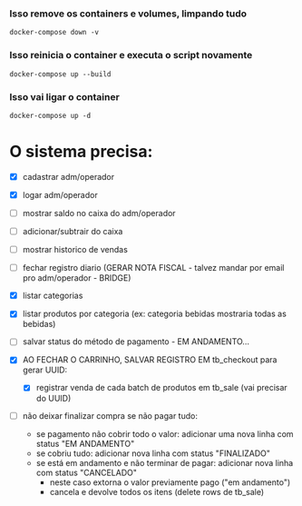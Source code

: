 ### Isso remove os containers e volumes, limpando tudo
`docker-compose down -v` 
### Isso reinicia o container e executa o script novamente
`docker-compose up --build`  
### Isso vai ligar o container
`docker-compose up -d` 

# O sistema precisa:
- [x] cadastrar adm/operador
- [x] logar adm/operador
- [ ] mostrar saldo no caixa do adm/operador
- [ ] adicionar/subtrair do caixa
- [ ] mostrar historico de vendas
- [ ] fechar registro diario (GERAR NOTA FISCAL - talvez mandar por email pro adm/operador - BRIDGE)

- [x] listar categorias
- [x] listar produtos por categoria (ex: categoria bebidas mostraria todas as bebidas)
- [ ] salvar status do método de pagamento - EM ANDAMENTO...
- [x] AO FECHAR O CARRINHO, SALVAR REGISTRO EM tb_checkout para gerar UUID:
   - [x] registrar venda de cada batch de produtos em tb_sale (vai precisar do UUID)
- [ ] não deixar finalizar compra se não pagar tudo:
   - se pagamento não cobrir todo o valor: adicionar uma nova linha com status "EM ANDAMENTO"
   - se cobriu tudo: adicionar nova linha com status "FINALIZADO"
   - se está em andamento e não terminar de pagar: adicionar nova linha com status "CANCELADO"
      - neste caso extorna o valor previamente pago ("em andamento")
      - cancela e devolve todos os itens (delete rows de tb_sale)

